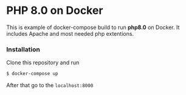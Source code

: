 # PHP 8.0 on Docker

This is example of docker-compose build to run **php8.0** on Docker.
It includes Apache and most needed php extentions.

### Installation
Clone this repository and run

```sh
$ docker-compose up
```

After that go to the ``localhost:8000``
